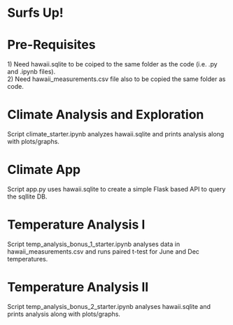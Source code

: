 # Surfs Up!

<h1> Pre-Requisites<br> </h1>
    1) Need hawaii.sqlite to be coiped to the same folder as the code (i.e. .py and .ipynb files). <br>
    2) Need hawaii_measurements.csv file also to be copied the same folder as code.<br>
  
<h1> Climate Analysis and Exploration<br></h1>
  Script climate_starter.ipynb analyzes hawaii.sqlite and prints analysis along with plots/graphs.<br>
 
<h1> Climate App<br></h1>
  Script app.py uses hawaii.sqlite to create a simple Flask based API to query the sqllite DB.<br>
  
<h1>Temperature Analysis I<br></h1>
  Script temp_analysis_bonus_1_starter.ipynb analyses data in hawaii_measurements.csv and runs paired t-test for June and Dec temperatures.<br>
    
<h1>Temperature Analysis II<br></h1>
   Script temp_analysis_bonus_2_starter.ipynb analyses hawaii.sqlite and prints analysis along with plots/graphs.
